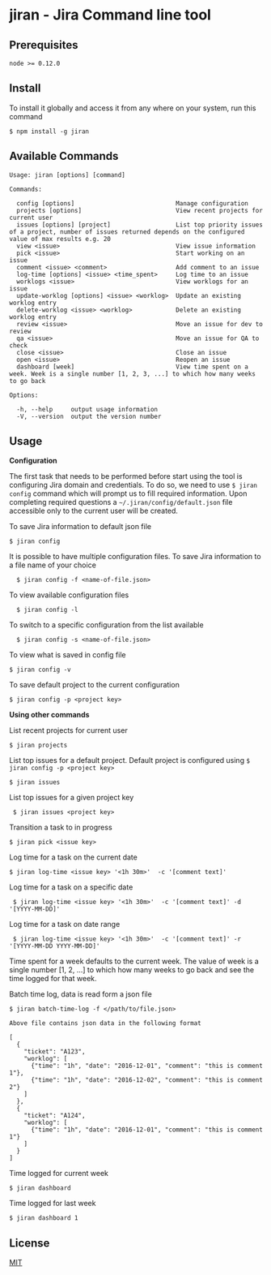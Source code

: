 # jiran - Jira Command line tool

## Prerequisites

    node >= 0.12.0

## Install
To install it globally and access it from any where on your system, run this command

    $ npm install -g jiran

## Available Commands

    Usage: jiran [options] [command]

    Commands:

      config [options]                            Manage configuration
      projects [options]                          View recent projects for current user
      issues [options] [project]                  List top priority issues of a project, number of issues returned depends on the configured value of max results e.g. 20
      view <issue>                                View issue information
      pick <issue>                                Start working on an issue
      comment <issue> <comment>                   Add comment to an issue
      log-time [options] <issue> <time_spent>     Log time to an issue
      worklogs <issue>                            View worklogs for an issue
      update-worklog [options] <issue> <worklog>  Update an existing worklog entry
      delete-worklog <issue> <worklog>            Delete an existing worklog entry
      review <issue>                              Move an issue for dev to review
      qa <issue>                                  Move an issue for QA to check
      close <issue>                               Close an issue
      open <issue>                                Reopen an issue
      dashboard [week]                            View time spent on a week. Week is a single number [1, 2, 3, ...] to which how many weeks to go back

    Options:

      -h, --help     output usage information
      -V, --version  output the version number

## Usage
  
  **Configuration**

  The first task that needs to be performed before start using the tool is configuring Jira domain and credentials. To do so, we need to use `$ jiran config` command which will prompt us to fill required information. Upon completing required questions a `~/.jiran/config/default.json` file accessible only to the current user will be created.

  To save Jira information to default json file

    $ jiran config

   It is possible to have multiple configuration files. To save Jira information to a file name of your choice

      $ jiran config -f <name-of-file.json>

  To view available configuration files

      $ jiran config -l

  To switch to a specific configuration from the list available

      $ jiran config -s <name-of-file.json>

  To view what is saved in config file

    $ jiran config -v

  To save default project to the current configuration

    $ jiran config -p <project key>

  **Using other commands**

  List recent projects for current user

    $ jiran projects

   List top issues for a default project. Default project is configured using `$ jiran config -p <project key>`

    $ jiran issues

   List top issues for a given project key

     $ jiran issues <project key>

   Transition a task to in progress

    $ jiran pick <issue key>

   Log time for a task on the current date

    $ jiran log-time <issue key> '<1h 30m>'  -c '[comment text]'

  Log time for a task on a specific date

     $ jiran log-time <issue key> '<1h 30m>'  -c '[comment text]' -d '[YYYY-MM-DD]'

  Log time for a task on date range

     $ jiran log-time <issue key> '<1h 30m>'  -c '[comment text]' -r '[YYYY-MM-DD YYYY-MM-DD]'

   Time spent for a week defaults to the current week. The value of week is a single number [1, 2, ...] to which how many weeks to go back and see the time logged for that week.

  Batch time log, data is read form a json file

    $ jiran batch-time-log -f </path/to/file.json>

    Above file contains json data in the following format

    [
      {
        "ticket": "A123",
        "worklog": [
          {"time": "1h", "date": "2016-12-01", "comment": "this is comment 1"},
          {"time": "1h", "date": "2016-12-02", "comment": "this is comment 2"}
        ]
      },
      {
        "ticket": "A124",
        "worklog": [
          {"time": "1h", "date": "2016-12-01", "comment": "this is comment 1"}
        ]
      }
    ]


Time logged for current week

    $ jiran dashboard

Time logged for last week
  
    $ jiran dashboard 1

## License

[MIT](https://github.com/danielkmariam/jiran/blob/master/LICENSE)

